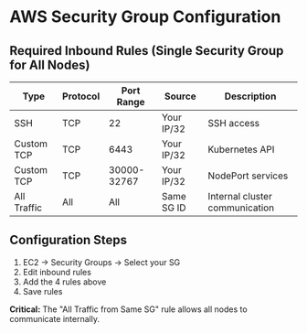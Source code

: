 # AWS Security Group Configuration

## Required Inbound Rules (Single Security Group for All Nodes)

| Type | Protocol | Port Range | Source | Description |
|------|----------|-----------|--------|-------------|
| SSH | TCP | 22 | Your IP/32 | SSH access |
| Custom TCP | TCP | 6443 | Your IP/32 | Kubernetes API |
| Custom TCP | TCP | 30000-32767 | Your IP/32 | NodePort services |
| All Traffic | All | All | Same SG ID | Internal cluster communication |

## Configuration Steps

1. EC2 → Security Groups → Select your SG
2. Edit inbound rules
3. Add the 4 rules above
4. Save rules

**Critical:** The "All Traffic from Same SG" rule allows all nodes to communicate internally.

